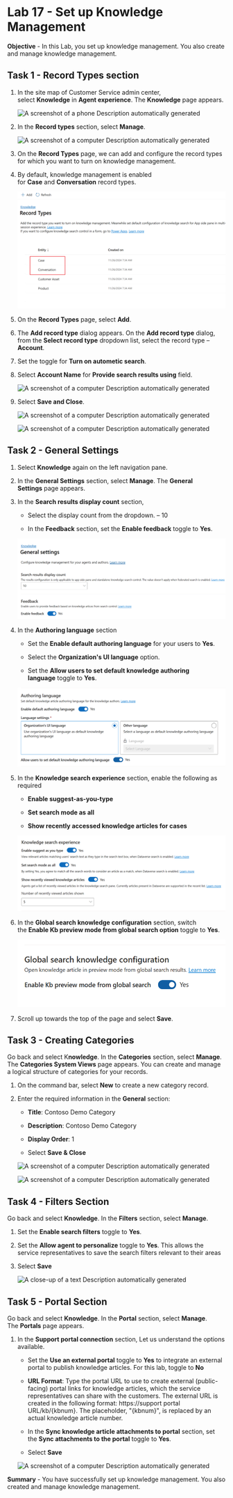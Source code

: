# Lab 17 - Set up Knowledge Management

**Objective** - In this Lab, you set up knowledge management. You also create and manage knowledge management.



## Task 1 - Record Types section

1.  In the site map of Customer Service admin center,
    select **Knowledge** in **Agent experience**. The **Knowledge** page
    appears.

    ![A screenshot of a phone Description automatically
generated](./media/media17/image1.png)

1.  In the **Record types** section, select **Manage**.

    ![A screenshot of a computer Description automatically
generated](./media/media17/image2.png)

2.  On the **Record Types** page, we can add and configure the record
    types for which you want to turn on knowledge management.

3.  By default, knowledge management is enabled
    for **Case** and **Conversation** record types.

    ![](./media/media17/image3.png)

4.  On the **Record Types** page, select **Add**.

5.  The **Add record type** dialog appears. On the **Add record
    type** dialog, from the **Select record type** dropdown list, select
    the record type – **Account**.

6.  Set the toggle for **Turn on autometic search**.
7.  Select **Account Name** for **Provide search results using** field.

    ![A screenshot of a computer Description automatically
generated](./media/media17/image4.png)

8.  Select **Save and Close**.

    ![A screenshot of a computer Description automatically
generated](./media/media17/image6.png)

    ![A screenshot of a computer Description automatically
generated](./media/media17/image6.png)

## Task 2 - General Settings

1.  Select **Knowledge** again on the left navigation pane.

2.  In the **General Settings** section, select **Manage**.
    The **General Settings** page appears.

3.  In the **Search results display count** section,

    - Select the display count from the dropdown. – 10

    - In the **Feedback** section, set the **Enable feedback** toggle
      to **Yes**.

    ![](./media/media17/image7.png)

4.  In the **Authoring language** section

    - Set the **Enable default authoring language** for your users
      to **Yes**.

    - Select the **Organization's UI language** option.

    - Set the **Allow users to set default knowledge authoring
      language** toggle to **Yes**.

    ![](./media/media17/image8.png)

1.  In the **Knowledge search experience** section, enable the following
    as required

    - **Enable suggest-as-you-type**

    - **Set search mode as all**

    - **Show recently accessed knowledge articles for cases**

    ![](./media/media17/image9.png)

7.  In the **Global search knowledge configuration** section, switch
    the **Enable Kb preview mode from global search option** toggle
    to **Yes**.

    ![](./media/media17/image10.png)

8.  Scroll up towards the top of the page and select **Save**.

## Task 3 - Creating Categories 

Go back and select K**nowledge**. In the **Categories** section,
select **Manage**. The **Categories System Views** page appears. You can
create and manage a logical structure of categories for your records.

1.  On the command bar, select **New** to create a new category record.

2.  Enter the required information in the **General** section:

    - **Title**: Contoso Demo Category

    - **Description**: Contoso Demo Category

    - **Display Order**: 1

    - Select **Save & Close**

    ![A screenshot of a computer Description automatically
generated](./media/media17/image11.png)

    ![A screenshot of a computer Description automatically
generated](./media/media17/image12.png)

## Task 4 - Filters Section

Go back and select **Knowledge**. In the **Filters** section,
select **Manage**.

1.  Set the **Enable search filters** toggle to **Yes**.

2.  Set the **Allow agent to personalize** toggle to **Yes**. This
    allows the service representatives to save the search filters
    relevant to their areas

3.  Select **Save**

    ![A close-up of a text Description automatically
generated](./media/media17/image13.png)

## Task 5 - Portal Section

Go back and select **Knowledge**. In the **Portal** section,
select **Manage**. The **Portals** page appears.

1.  In the **Support portal connection** section, Let us understand the
    options available.

    - Set the **Use an external portal** toggle to **Yes** to integrate
      an external portal to publish knowledge articles. For this lab,
      toggle to **No**

    - **URL Format**: Type the portal URL to use to create external
      (public-facing) portal links for knowledge articles, which the
      service representatives can share with the customers. The external
      URL is created in the following format: https://support portal
      URL/kb/{kbnum}. The placeholder, "{kbnum}", is replaced by an
      actual knowledge article number.

    - In the **Sync knowledge article attachments to portal** section,
      set the **Sync attachments to the portal** toggle to **Yes**.

    - Select **Save**

    ![A screenshot of a computer Description automatically
generated](./media/media17/image14.png)


**Summary** - You have successfully set up knowledge management. You also created and manage knowledge management.

